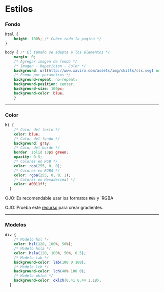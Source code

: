 # Estilos

### Fondo
```css
html {
    height: 100%; /* Cubre todo la pagina */
}

body { /* El tamaño se adapta a los elementos */
    margin: 0;
    /* Agregar imagen de fondo */
    /* Imagen - Repeticion - Color */
    background: url(http://www.xaviro.com/assets/img/skills/css.svg) no-repeat, blue;
    /* Fondo por parametros */
    background-repeat: no-repeat;
    background-position: center;
    background-size: 100px;
    background-color: blue;
    }
```
---
### Color
```css
h1 {
    /* Color del texto */
    color: blue; 
    /* Color del fondo */
    background: gray;
    /* Color del borde */
    border: solid 10px green;
    opacity: 0.5;
    /* Colores en RGB */
    color: rgb(255, 0, 0);
    /* Colores en RGBA */
    color: rgba(255, 0, 0, 1);
    /* Colores en Hexadecimal */
    color: #0011ff;
  }
```
OJO: Es recomendable usar los formatos `RGB` y `RGBA

OJO: Prueba este [recurso](https://gradients.app/es/new) para crear gradientes.

---
### Modelos

```css
div {
    /* Modelo hsl */
    color: hsl(120, 100%, 50%);
    /* Modelo hsla */
    color: hsla(120, 100%, 50%, 0.5);
    /* Modelo lab */
    background-color: lab(100 0 100);
    /* Modelo lch */ 
    background-color: lch(40% 100 0);
    /* Modelo oklch */
    background-color: oklch(0.41 0.44 1.18);
  }
```  


